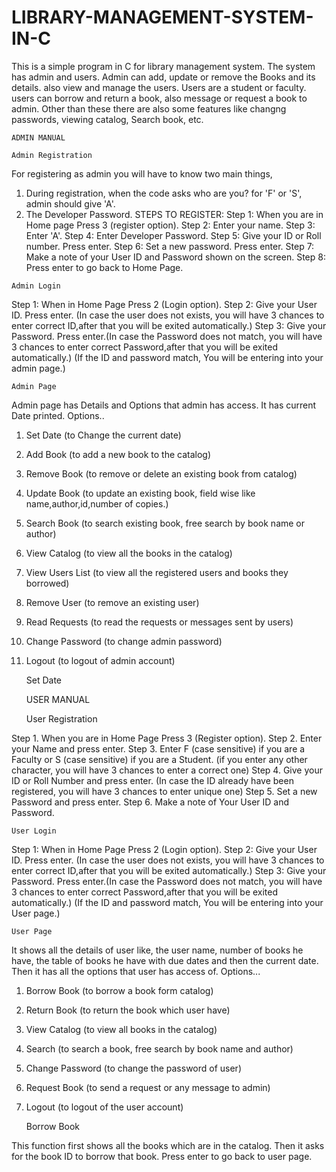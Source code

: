 # LIBRARY-MANAGEMENT-SYSTEM-IN-C
This is a simple program in C for library management system. The system has admin and users.
Admin can add, update or remove the Books and its details. also view and manage the users. 
Users are a student or faculty. users can borrow and return a book, also message or request a book to admin. 
Other than these there are also some features like changng passwords, viewing catalog, Search book, etc.



    ADMIN MANUAL

    Admin Registration

For registering as admin you will have to know two main things,
  1. During registration, when the code asks who are you? for 'F' or 'S', admin should give 'A'.
  2. The Developer Password.
STEPS TO REGISTER:
  Step 1: When you are in Home page Press 3 (register option).
  Step 2: Enter your name.
  Step 3: Enter 'A'.
  Step 4: Enter Developer Password.
  Step 5: Give your ID or Roll number. Press enter.
  Step 6: Set a new password. Press enter.
  Step 7: Make a note of your User ID and Password shown on the screen.
  Step 8: Press enter to go back to Home Page.

    Admin Login

Step 1: When in Home Page Press 2 (Login option).
Step 2: Give your User ID. Press enter. (In case the user does not exists, you will have 3 chances
        to enter correct ID,after that you will be exited automatically.)
Step 3: Give your Password. Press enter.(In case the Password does not match, you will have 3 chances
        to enter correct Password,after that you will be exited automatically.)
(If the ID and password match, You will be entering into your admin page.)

    Admin Page

Admin page has Details and Options that admin has access.
It has current Date printed.
Options..
1. Set Date (to Change the current date)
2. Add Book (to add a new book to the catalog)
3. Remove Book (to remove or delete an existing book from catalog)
4. Update Book (to update an existing book, field wise like name,author,id,number of copies.)
5. Search Book (to search existing book, free search by book name or author)
6. View Catalog (to view all the books in the catalog)
7. View Users List (to view all the registered users and books they borrowed)
8. Remove User (to remove an existing user)
9. Read Requests (to read the requests or messages sent by users)
10. Change Password (to change admin password)
11. Logout (to logout of admin account)

    Set Date



    USER MANUAL

    User Registration

Step 1. When you are in Home Page Press 3 (Register option).
Step 2. Enter your Name and press enter.
Step 3. Enter F (case sensitive) if you are a Faculty or
              S (case sensitive) if you are a Student. 
        (if you enter any other character, you will have 3 chances to enter a correct one)
Step 4. Give your ID or Roll Number and press enter.
        (In case the ID already have been registered, you will have 3 chances to enter unique one)
Step 5. Set a new Password and press enter.
Step 6. Make a note of Your User ID and Password.

    User Login

Step 1: When in Home Page Press 2 (Login option).
Step 2: Give your User ID. Press enter. (In case the user does not exists, you will have 3 chances
        to enter correct ID,after that you will be exited automatically.)
Step 3: Give your Password. Press enter.(In case the Password does not match, you will have 3 chances
        to enter correct Password,after that you will be exited automatically.)
        (If the ID and password match, You will be entering into your User page.)

    User Page

It shows all the details of user like, the user name, number of books he have, the table of books he have
with due dates and then the current date. Then it has all the options that user has access of.
Options...
1. Borrow Book (to borrow a book form catalog)
2. Return Book (to return the book which user have)
3. View Catalog (to view all books in the catalog)
4. Search (to search a book, free search by book name and author)
5. Change Password (to change the password of user)
6. Request Book (to send a request or any message to admin)
7. Logout (to logout of the user account)

    Borrow Book

This function first shows all the books which are in the catalog.
Then it asks for the book ID to borrow that book.
Press enter to go back to user page.

